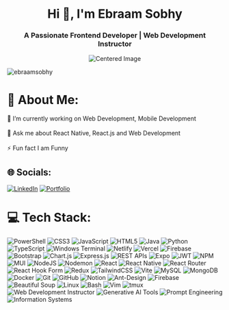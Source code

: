 <h1 align="center">Hi 👋, I'm Ebraam Sobhy</h1>
<h3 align="center">A Passionate Frontend Developer | Web Development Instructor</h3>
<p align="center">
  <img src="https://i.pinimg.com/originals/81/17/8b/81178b47a8598f0c81c4799f2cdd4057.gif" alt="Centered Image">
</p>

<p align="left"> <img src="https://komarev.com/ghpvc/?username=ebraamsobhy&label=Profile%20views&color=0e75b6&style=flat" alt="ebraamsobhy" /> </p>

# 💫 About Me:
🔭 I’m currently working on Web Development, Mobile Development<br><br>💬 Ask me about React Native, React.js and Web Development<br><br>⚡ Fun fact I am Funny


## 🌐 Socials:
[![LinkedIn](https://img.shields.io/badge/LinkedIn-%230077B5.svg?logo=linkedin&logoColor=white)](https://www.linkedin.com/in/ebraam-sobhy-255444274/)
[![Portfolio](https://img.shields.io/badge/-Portfolio-white?logo=vercel&logoColor=black&color=white)](https://portfolio-three-js-ruddy.vercel.app/)


# 💻 Tech Stack:
![PowerShell](https://img.shields.io/badge/PowerShell-%235391FE.svg?style=for-the-badge&logo=windows-terminal&logoColor=white)
![CSS3](https://img.shields.io/badge/css3-%231572B6.svg?style=for-the-badge&logo=css3&logoColor=white)
![JavaScript](https://img.shields.io/badge/javascript-%23323330.svg?style=for-the-badge&logo=javascript&logoColor=%23F7DF1E) 
![HTML5](https://img.shields.io/badge/html5-%23E34F26.svg?style=for-the-badge&logo=html5&logoColor=white)
![Java](https://img.shields.io/badge/java-%23ED8B00.svg?style=for-the-badge&logo=openjdk&logoColor=white)
![Python](https://img.shields.io/badge/python-%2314354C.svg?style=for-the-badge&logo=python&logoColor=white)
![TypeScript](https://img.shields.io/badge/typescript-%23007ACC.svg?style=for-the-badge&logo=typescript&logoColor=white)
![Windows Terminal](https://img.shields.io/badge/Windows%20Terminal-%234D4D4D.svg?style=for-the-badge&logo=windows-terminal&logoColor=white) 
![Netlify](https://img.shields.io/badge/netlify-%23000000.svg?style=for-the-badge&logo=netlify&logoColor=#00C7B7) ![Vercel](https://img.shields.io/badge/vercel-%23000000.svg?style=for-the-badge&logo=vercel&logoColor=white) ![Firebase](https://img.shields.io/badge/firebase-%23039BE5.svg?style=for-the-badge&logo=firebase) ![Bootstrap](https://img.shields.io/badge/bootstrap-%238511FA.svg?style=for-the-badge&logo=bootstrap&logoColor=white) ![Chart.js](https://img.shields.io/badge/chart.js-F5788D.svg?style=for-the-badge&logo=chart.js&logoColor=white) ![Express.js](https://img.shields.io/badge/express.js-%23404d59.svg?style=for-the-badge&logo=express&logoColor=%2361DAFB) ![REST APIs](https://img.shields.io/badge/REST%20APIs-%2300A859.svg?style=for-the-badge&logo=postman&logoColor=white)
 ![Expo](https://img.shields.io/badge/expo-1C1E24?style=for-the-badge&logo=expo&logoColor=#D04A37) ![JWT](https://img.shields.io/badge/JWT-black?style=for-the-badge&logo=JSON%20web%20tokens) ![NPM](https://img.shields.io/badge/NPM-%23CB3837.svg?style=for-the-badge&logo=npm&logoColor=white) ![MUI](https://img.shields.io/badge/MUI-%230081CB.svg?style=for-the-badge&logo=mui&logoColor=white) ![NodeJS](https://img.shields.io/badge/node.js-6DA55F?style=for-the-badge&logo=node.js&logoColor=white) ![Nodemon](https://img.shields.io/badge/NODEMON-%23323330.svg?style=for-the-badge&logo=nodemon&logoColor=%BBDEAD) ![React](https://img.shields.io/badge/react-%2320232a.svg?style=for-the-badge&logo=react&logoColor=%2361DAFB) ![React Native](https://img.shields.io/badge/react_native-%2320232a.svg?style=for-the-badge&logo=react&logoColor=%2361DAFB) ![React Router](https://img.shields.io/badge/React_Router-CA4245?style=for-the-badge&logo=react-router&logoColor=white) ![React Hook Form](https://img.shields.io/badge/React%20Hook%20Form-%23EC5990.svg?style=for-the-badge&logo=reacthookform&logoColor=white) ![Redux](https://img.shields.io/badge/redux-%23593d88.svg?style=for-the-badge&logo=redux&logoColor=white) ![TailwindCSS](https://img.shields.io/badge/tailwindcss-%2338B2AC.svg?style=for-the-badge&logo=tailwind-css&logoColor=white) ![Vite](https://img.shields.io/badge/vite-%23646CFF.svg?style=for-the-badge&logo=vite&logoColor=white) ![MySQL](https://img.shields.io/badge/mysql-4479A1.svg?style=for-the-badge&logo=mysql&logoColor=white) ![MongoDB](https://img.shields.io/badge/MongoDB-%234ea94b.svg?style=for-the-badge&logo=mongodb&logoColor=white) ![Docker](https://img.shields.io/badge/docker-%230db7ed.svg?style=for-the-badge&logo=docker&logoColor=white)
 ![Git](https://img.shields.io/badge/git-%23F05033.svg?style=for-the-badge&logo=git&logoColor=white) ![GitHub](https://img.shields.io/badge/github-%23121011.svg?style=for-the-badge&logo=github&logoColor=white) ![Notion](https://img.shields.io/badge/Notion-%23000000.svg?style=for-the-badge&logo=notion&logoColor=white) ![Ant-Design](https://img.shields.io/badge/-AntDesign-%230170FE?style=for-the-badge&logo=ant-design&logoColor=white) ![Firebase](https://img.shields.io/badge/firebase-a08021?style=for-the-badge&logo=firebase&logoColor=ffcd34) ![Beautiful Soup](https://img.shields.io/badge/Beautiful%20Soup-%233B7A57.svg?style=for-the-badge&logo=python&logoColor=white) ![Linux](https://img.shields.io/badge/Linux-FCC624?style=for-the-badge&logo=linux&logoColor=black) ![Bash](https://img.shields.io/badge/Bash-26a268?style=for-the-badge&logo=gnubash&logoColor=white)
![Vim](https://img.shields.io/badge/Vim-019733?style=for-the-badge&logo=vim&logoColor=white)
![tmux](https://img.shields.io/badge/tmux-34393D?style=for-the-badge&logo=tmux&logoColor=1BB91F)
![Web Development Instructor](https://img.shields.io/badge/Web%20Development%20Instructor-%23007ACC.svg?style=for-the-badge&logo=googleclassroom&logoColor=white) ![Generative AI Tools](https://img.shields.io/badge/Generative%20AI%20Tools-%23FFFFFF.svg?style=for-the-badge&logo=openai&logoColor=black) ![Prompt Engineering](https://img.shields.io/badge/Prompt%20Engineering-%23777777.svg?style=for-the-badge&logo=chatbot&logoColor=white) ![Information Systems](https://img.shields.io/badge/Information%20Systems-%23007ACC.svg?style=for-the-badge&logo=databricks&logoColor=white)

